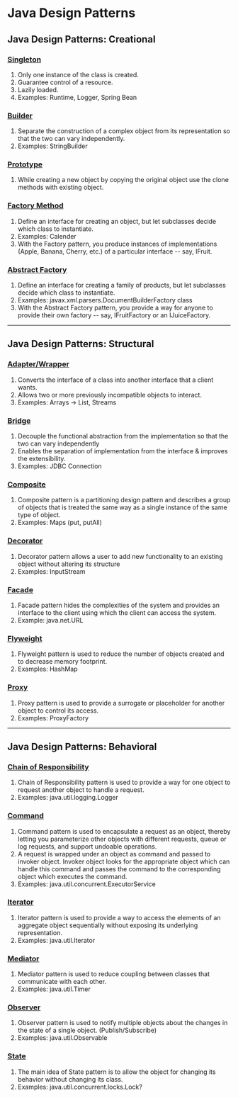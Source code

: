 # Java Design Patterns

## Java Design Patterns: Creational

### [Singleton](#singleton)

1. Only one instance of the class is created.
2. Guarantee control of a resource.
3. Lazily loaded.
4. Examples: Runtime, Logger, Spring Bean 


### [Builder](#builder)

1. Separate the construction of a complex object from its representation so that the two can vary independently.
2. Examples: StringBuilder


### [Prototype](#prototype)

1. While creating a new object by copying the original object use the clone methods with existing object.


### [Factory Method](#factory-method)

1. Define an interface for creating an object, but let subclasses decide which class to instantiate.
2. Examples: Calender
3. With the Factory pattern, you produce instances of implementations (Apple, Banana, Cherry, etc.) of a particular interface -- say, IFruit.


### [Abstract Factory](#abstract-factory)

1. Define an interface for creating a family of products, but let subclasses decide which class to instantiate.
2. Examples: javax.xml.parsers.DocumentBuilderFactory class
3. With the Abstract Factory pattern, you provide a way for anyone to provide their own factory -- say, IFruitFactory or an IJuiceFactory.


---

## Java Design Patterns: Structural

### [Adapter/Wrapper](#Adapter/Wrapper)

1. Converts the interface of a class into another interface that a client wants.
2. Allows two or more previously incompatible objects to interact.
3. Examples: Arrays -> List, Streams

### [Bridge](#bridge)

1. Decouple the functional abstraction from the implementation so that the two can vary independently
2. Enables the separation of implementation from the interface & improves the extensibility.
2. Examples: JDBC Connection

### [Composite](#composite)

1. Composite pattern is a partitioning design pattern and describes a group of objects that is treated the same way as a single instance of the same type of object.
2. Examples: Maps (put, putAll)

### [Decorator](#decorator)

1. Decorator pattern allows a user to add new functionality to an existing object without altering its structure
2. Examples: InputStream

### [Facade](#facade)

1. Facade pattern hides the complexities of the system and provides an interface to the client using which the client can access the system.
2. Example: java.net.URL

### [Flyweight](#flyweight)

1. Flyweight pattern is used to reduce the number of objects created and to decrease memory footprint.
2. Examples: HashMap

### [Proxy](#proxy)

1. Proxy pattern is used to provide a surrogate or placeholder for another object to control its access.
2. Examples: ProxyFactory


---


## Java Design Patterns: Behavioral

### [Chain of Responsibility](#chain-of-responsibility)

1. Chain of Responsibility pattern is used to provide a way for one object to request another object to handle a request.
2. Examples: java.util.logging.Logger

### [Command](#command)

1. Command pattern is used to encapsulate a request as an object, thereby letting you parameterize other objects with different requests, queue or log requests, and support undoable operations.
2. A request is wrapped under an object as command and passed to invoker object. Invoker object looks for the appropriate object which can handle this command and passes the command to the corresponding object which executes the command.
3. Examples: java.util.concurrent.ExecutorService

### [Iterator](#iterator)

1. Iterator pattern is used to provide a way to access the elements of an aggregate object sequentially without exposing its underlying representation.
2. Examples: java.util.Iterator


### [Mediator](#mediator)

1. Mediator pattern is used to reduce coupling between classes that communicate with each other.
2. Examples: java.util.Timer


### [Observer](#observer)

1. Observer pattern is used to notify multiple objects about the changes in the state of a single object. (Publish/Subscribe)
2. Examples: java.util.Observable


### [State](#state)

1. The main idea of State pattern is to allow the object for changing its behavior without changing its class.
2. Examples: java.util.concurrent.locks.Lock?

